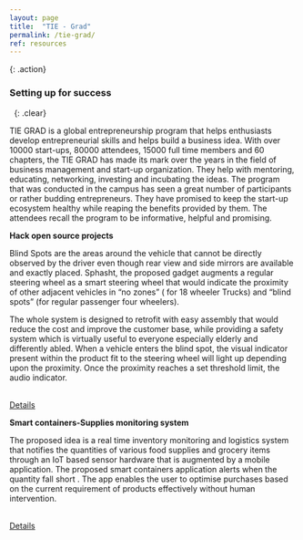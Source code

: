 ```yaml
---
layout: page
title:  "TIE - Grad"
permalink: /tie-grad/
ref: resources
---
```


{: .action}
### Setting up for success
&nbsp;
{: .clear}
&nbsp;



 <div role="tabpanel" class="tab-pane" id="tie">
    <p>
TIE GRAD is a global entrepreneurship program that helps enthusiasts develop entrepreneurial skills and helps build a business idea. With over 10000 start-ups, 80000 attendees, 15000 full time members and 60 chapters, the TIE GRAD has made its mark over the years in the field of business management and start-up organization. They help with mentoring, educating, networking, investing and incubating the ideas. The program that was conducted in the campus has seen a great number of participants or rather budding entrepreneurs. They have promised to keep the start-up ecosystem healthy while reaping the benefits provided by them. The attendees recall the program to be informative, helpful and promising.   
    </p>

   <div class="row activity">
     <!--<div class="col-md-8"> -->
      <div>
        <p><b>Hack open source projects</b></p>
    <p>Blind Spots are the areas around the vehicle that cannot be directly observed by the driver even though rear view and side mirrors are available and exactly placed. Sphasht, the proposed gadget augments a regular steering wheel as a smart steering wheel that would indicate the proximity of other adjacent vehicles in “no zones”  ( for 18 wheeler Trucks) and “blind spots” (for regular passenger four wheelers). </p>
        <p>The whole system is designed to retrofit with easy assembly that would reduce the cost and improve the customer base, while providing a safety system which is virtually useful to everyone especially elderly and differently abled. When a vehicle enters the blind spot, the visual indicator present within the product fit to the steering wheel will light up depending upon the proximity. Once the proximity reaches a set threshold limit, the audio indicator.</p>
  </div>
<!--
      <div class="col-md-4">
        <img src="/static/img/activity-hacktoberfest.jpg" class="img-responsive" alt="Hacktoberfest">
      </div>
-->
        <br>
        <a href="https://hacktoberfest.digitalocean.com/" class="btn btn-primary-activities btn-lg">Details</a>
    </div>
  

   <div class="row activity">
     <!-- <div class="col-md-8"> -->
      <div>
        <p><b>Smart containers-Supplies monitoring system</b></p>

  <p>The proposed idea is a real time inventory monitoring and logistics system that  notifies the quantities of various food supplies and grocery items through an IoT based sensor hardware that is augmented by a mobile application. The proposed smart containers application alerts when the quantity fall short . The app enables the user to optimise purchases based on the current requirement of products effectively without human intervention.</p>
   
</div>
<!--
      <div class="col-md-4">
        <img src="/static/img/activity-gnome.png" class="img-responsive" alt="Gnome">
      </div>
--> 
        <br>
        <a href="https://megford.github.io/teach-gnome-newcomer/" class="btn btn-primary-activities btn-lg">Details</a>
    </div>
  </div>

